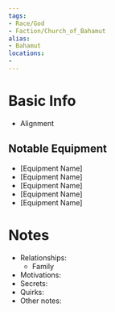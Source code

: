 ```yaml
---
tags:
- Race/God
- Faction/Church_of_Bahamut
alias:
- Bahamut
locations:
- 
---
```


# Basic Info
- Alignment

## Notable Equipment
- [Equipment Name]
- [Equipment Name]
- [Equipment Name]
- [Equipment Name]
- [Equipment Name]

# Notes
- Relationships: 
	- Family
- Motivations: 
- Secrets: 
- Quirks: 
- Other notes: 

